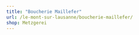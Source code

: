 ```yaml
---
title: "Boucherie Maillefer"
url: /le-mont-sur-lausanne/boucherie-maillefer/
shop: Metzgerei
---
```

